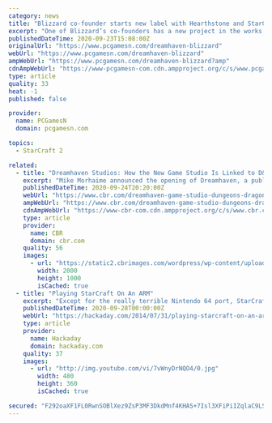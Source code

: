 ```yaml
---
category: news
title: "Blizzard co-founder starts new label with Hearthstone and StarCraft vets in tow"
excerpt: "One of Blizzard’s co-founders has a new project in the works and heaps of StarCraft 2 and Hearthstone veterans are along for the ride. Long-serving Blizzard CEO Mike Morhaime has set up a publishing label called Dreamhaven with two studios called ..."
publishedDateTime: 2020-09-23T15:08:00Z
originalUrl: "https://www.pcgamesn.com/dreamhaven-blizzard"
webUrl: "https://www.pcgamesn.com/dreamhaven-blizzard"
ampWebUrl: "https://www.pcgamesn.com/dreamhaven-blizzard?amp"
cdnAmpWebUrl: "https://www-pcgamesn-com.cdn.ampproject.org/c/s/www.pcgamesn.com/dreamhaven-blizzard?amp"
type: article
quality: 33
heat: -1
published: false

provider:
  name: PCGamesN
  domain: pcgamesn.com

topics:
  - StarCraft 2

related:
  - title: "Dreamhaven Studios: How the New Game Studio Is Linked to D&D & StarCraft"
    excerpt: "Mike Morhaime announced the opening of Dreamhaven, a publisher with two in-house studios full of talent from Blizzard and other big name franchises."
    publishedDateTime: 2020-09-24T20:20:00Z
    webUrl: "https://www.cbr.com/dreamhaven-game-studio-dungeons-dragons-starcraft/"
    ampWebUrl: "https://www.cbr.com/dreamhaven-game-studio-dungeons-dragons-starcraft/amp/"
    cdnAmpWebUrl: "https://www-cbr-com.cdn.ampproject.org/c/s/www.cbr.com/dreamhaven-game-studio-dungeons-dragons-starcraft/amp/"
    type: article
    provider:
      name: CBR
      domain: cbr.com
    quality: 56
    images:
      - url: "https://static2.cbrimages.com/wordpress/wp-content/uploads/2020/09/Dreamhaven-Dungeons-and-Dragons-1.jpg"
        width: 2000
        height: 1000
        isCached: true
  - title: "Playing StarCraft On An ARM"
    excerpt: "Except for the really terrible Nintendo 64 port, StarCraft has always been bound to desktop and laptop PCs. Blizzard could take the code for StarCraft, port it to an ARM platform, put a version on ..."
    publishedDateTime: 2020-09-28T00:00:00Z
    webUrl: "https://hackaday.com/2014/07/31/playing-starcraft-on-an-arm/"
    type: article
    provider:
      name: Hackaday
      domain: hackaday.com
    quality: 37
    images:
      - url: "http://img.youtube.com/vi/7vWnyDrNQO4/0.jpg"
        width: 480
        height: 360
        isCached: true

secured: "F292oaXF1FL0RwnSOBlXez9ZsP3MF3DkdMnf4KHAS+7Isl3XFiPiIZqlaC9LSZHZKXGEYYFBunt01Q5E3uiosugF0GeM2mSqizExJUJjpvF/JRwEUDBHTWjgTMHe0os6xcSJvuWotGBi9iU/qJPh1tSDhB5E+lcJOy5QFCTGactzegrPSqOI8Lc2XBxFeJ0blWYyRqpEbCvNmc5lubH0MkwQ/Znp3+WuHoY7wNhfWASXU/QAXcDmr2c9vaszxzHo1n6YdC3Q/7RpdCeLuK0ytEogcaN9hLdSlOZIoyuWdAVcLgNc+yOqJLxLupft3Fi915yw9b4oTWAkYJdO+LvLOUrghmynAqjZnthnb8/A/Io=;3XgMR3zWWD3wRNLryft1sg=="
---
```


